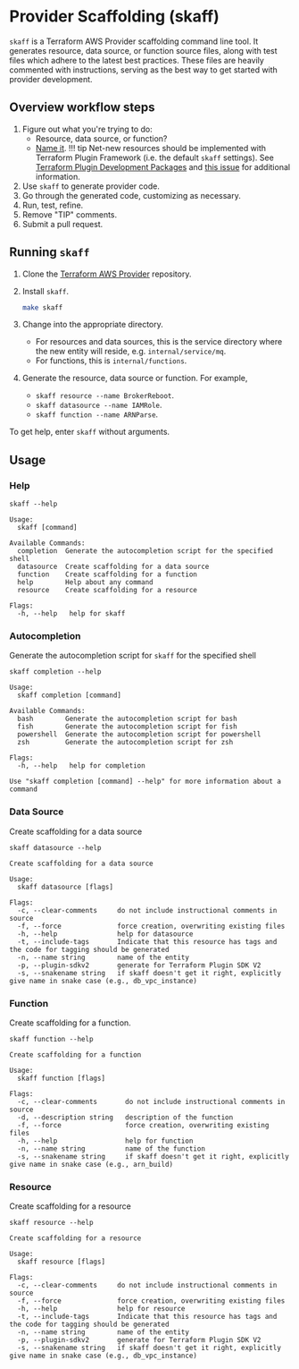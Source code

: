 # Provider Scaffolding (skaff)

`skaff` is a Terraform AWS Provider scaffolding command line tool.
It generates resource, data source, or function source files, along with test files which adhere to the latest best practices.
These files are heavily commented with instructions, serving as the best way to get started with provider development.

## Overview workflow steps

1. Figure out what you're trying to do:
    * Resource, data source, or function?
    * [Name it](naming.md).
    !!! tip
        Net-new resources should be implemented with Terraform Plugin Framework (i.e. the default `skaff` settings).
        See [Terraform Plugin Development Packages](terraform-plugin-development-packages.md) and [this issue](https://github.com/isometry/terraform-provider-faws/issues/32917) for additional information.
1. Use `skaff` to generate provider code.
1. Go through the generated code, customizing as necessary.
1. Run, test, refine.
1. Remove "TIP" comments.
1. Submit a pull request.

## Running `skaff`

1. Clone the [Terraform AWS Provider](https://github.com/isometry/terraform-provider-faws) repository.
1. Install `skaff`.

    ```sh
    make skaff
    ```

1. Change into the appropriate directory.
    - For resources and data sources, this is the service directory where the new entity will reside, e.g. `internal/service/mq`.
    - For functions, this is `internal/functions`.
1. Generate the resource, data source or function. For example,
    - `skaff resource --name BrokerReboot`.
    - `skaff datasource --name IAMRole`.
    - `skaff function --name ARNParse`.

To get help, enter `skaff` without arguments.

## Usage

### Help

```console
skaff --help
```

```
Usage:
  skaff [command]

Available Commands:
  completion  Generate the autocompletion script for the specified shell
  datasource  Create scaffolding for a data source
  function    Create scaffolding for a function
  help        Help about any command
  resource    Create scaffolding for a resource

Flags:
  -h, --help   help for skaff
```

### Autocompletion

Generate the autocompletion script for `skaff` for the specified shell

```console
skaff completion --help
```

```
Usage:
  skaff completion [command]

Available Commands:
  bash        Generate the autocompletion script for bash
  fish        Generate the autocompletion script for fish
  powershell  Generate the autocompletion script for powershell
  zsh         Generate the autocompletion script for zsh

Flags:
  -h, --help   help for completion

Use "skaff completion [command] --help" for more information about a command
```

### Data Source

Create scaffolding for a data source

```console
skaff datasource --help
```

```
Create scaffolding for a data source

Usage:
  skaff datasource [flags]

Flags:
  -c, --clear-comments     do not include instructional comments in source
  -f, --force              force creation, overwriting existing files
  -h, --help               help for datasource
  -t, --include-tags       Indicate that this resource has tags and the code for tagging should be generated
  -n, --name string        name of the entity
  -p, --plugin-sdkv2       generate for Terraform Plugin SDK V2
  -s, --snakename string   if skaff doesn't get it right, explicitly give name in snake case (e.g., db_vpc_instance)
```

### Function

Create scaffolding for a function.

```console
skaff function --help
```

```
Create scaffolding for a function

Usage:
  skaff function [flags]

Flags:
  -c, --clear-comments       do not include instructional comments in source
  -d, --description string   description of the function
  -f, --force                force creation, overwriting existing files
  -h, --help                 help for function
  -n, --name string          name of the function
  -s, --snakename string     if skaff doesn't get it right, explicitly give name in snake case (e.g., arn_build)
```

### Resource

Create scaffolding for a resource

```console
skaff resource --help
```

```
Create scaffolding for a resource

Usage:
  skaff resource [flags]

Flags:
  -c, --clear-comments     do not include instructional comments in source
  -f, --force              force creation, overwriting existing files
  -h, --help               help for resource
  -t, --include-tags       Indicate that this resource has tags and the code for tagging should be generated
  -n, --name string        name of the entity
  -p, --plugin-sdkv2       generate for Terraform Plugin SDK V2
  -s, --snakename string   if skaff doesn't get it right, explicitly give name in snake case (e.g., db_vpc_instance)
```
